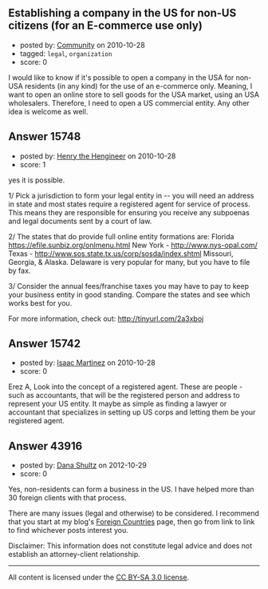## Establishing a company in the US for non-US citizens (for an E-commerce use only)

- posted by: [Community](https://stackexchange.com/users/-1/-1-community) on 2010-10-28
- tagged: `legal`, `organization`
- score: 0

I would like to know if it's possible to open a company in the USA for non-USA residents (in any kind) for the use of an e-commerce only. Meaning, I want to open an online store to sell goods for the USA market, using an USA wholesalers. Therefore, I need to open a US commercial entity.
Any other idea is welcome as well.


## Answer 15748

- posted by: [Henry the Hengineer](https://stackexchange.com/users/-1/1692-henry-the-hengineer) on 2010-10-28
- score: 1

yes it is possible.

1/ Pick a jurisdiction to form your legal entity in -- you will need an address in state and most states require a registered agent for service of process. This means they are responsible for ensuring you receive any subpoenas and legal documents sent by a court of law.

2/ The states that do provide full online entity formations are:
Florida https://efile.sunbiz.org/onlmenu.html
New York - http://www.nys-opal.com/
Texas - http://www.sos.state.tx.us/corp/sosda/index.shtml
Missouri, Georgia, & Alaska.
Delaware is very popular for many, but you have to file by fax.

3/ Consider the annual fees/franchise taxes you may have to pay to keep your business entity in good standing. Compare the states and see which works best for you.

For more information, check out: http://tinyurl.com/2a3xboj


## Answer 15742

- posted by: [Isaac Martinez](https://stackexchange.com/users/-1/5077-isaac-martinez) on 2010-10-28
- score: 0

Erez A,
Look into the concept of a registered agent.  These are people - such as accountants, that will be the registered person and address to represent your US entity.  It maybe as simple as finding a lawyer or accountant that specializes in setting up US corps and letting them be your registered agent.




## Answer 43916

- posted by: [Dana Shultz](https://stackexchange.com/users/-1/1841-dana-shultz) on 2012-10-29
- score: 0

<p>Yes, non-residents can form a business in the US. I have helped more than 30 foreign clients with that process.</p>

<p>There are many issues (legal and otherwise) to be considered. I recommend that you start at my blog's <a href="http://danashultz.com/blog/foreign-countries/" rel="nofollow">Foreign Countries</a> page, then go from link to link to find whichever posts interest you.</p>

<p>Disclaimer: This information does not constitute legal advice and does not establish an attorney-client relationship.</p>




---

All content is licensed under the [CC BY-SA 3.0 license](https://creativecommons.org/licenses/by-sa/3.0/).
